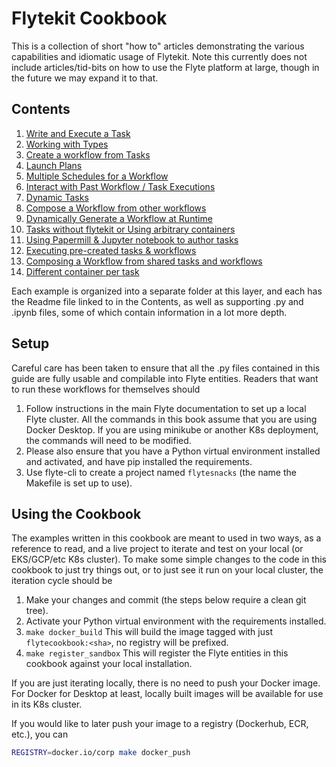 # Flytekit Cookbook

This is a collection of short "how to" articles demonstrating the various capabilities and idiomatic usage of Flytekit.
Note this currently does not include articles/tid-bits on how to use the Flyte platform at large, though in the future we may expand it to that.

## Contents   
1. [Write and Execute a Task](recipes/task/README.md)
2. [Working with Types](recipes/types/README.md)
3. [Create a workflow from Tasks](recipes/workflows/README.md)
4. [Launch Plans](recipes/launchplans/README.md)
5. [Multiple Schedules for a Workflow](recipes/multi_schedules/README.md)
6. [Interact with Past Workflow / Task Executions](recipes/interaction/README.md)
7. [Dynamic Tasks](recipes/dynamictasks/README.md)
8. [Compose a Workflow from other workflows](recipes/compose/README.md)
9. [Dynamically Generate a Workflow at Runtime](recipes/dynamic_wfs/README.md)
10. [Tasks without flytekit or Using arbitrary containers](recipes/rawcontainers/README.md)
11. [Using Papermill & Jupyter notebook to author tasks](recipes/papermill/README.md)
12. [Executing pre-created tasks & workflows](recipes/fetch/README.md)
13. [Composing a Workflow from shared tasks and workflows](recipes/shared/README.md)
14. [Different container per task](recipes/differentcontainers/README.md)

Each example is organized into a separate folder at this layer, and each has the Readme file linked to in the Contents, as well as supporting .py and .ipynb files, some of which contain information in a lot more depth.

## Setup

Careful care has been taken to ensure that all the .py files contained in this guide are fully usable and compilable into Flyte entities. Readers that want to run these workflows for themselves should

1. Follow instructions in the main Flyte documentation to set up a local Flyte cluster. All the commands in this book assume that you are using Docker Desktop. If you are using minikube or another K8s deployment, the commands will need to be modified.
1. Please also ensure that you have a Python virtual environment installed and activated, and have pip installed the requirements.
1. Use flyte-cli to create a project named `flytesnacks` (the name the Makefile is set up to use).

## Using the Cookbook

The examples written in this cookbook are meant to used in two ways, as a reference to read, and a live project to iterate and test on your local (or EKS/GCP/etc K8s cluster). To make some simple changes to the code in this cookbook to just try things out, or to just see it run on your local cluster, the iteration cycle should be

1. Make your changes and commit (the steps below require a clean git tree).
1. Activate your Python virtual environment with the requirements installed.
1. `make docker_build` This will build the image tagged with just `flytecookbook:<sha>`, no registry will be prefixed.
1. `make register_sandbox` This will register the Flyte entities in this cookbook against your local installation.

If you are just iterating locally, there is no need to push your Docker image. For Docker for Desktop at least, locally built images will be available for use in its K8s cluster.

If you would like to later push your image to a registry (Dockerhub, ECR, etc.), you can

```bash
REGISTRY=docker.io/corp make docker_push
``` 
